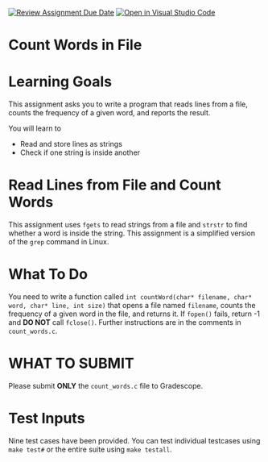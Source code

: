 [![Review Assignment Due Date](https://classroom.github.com/assets/deadline-readme-button-22041afd0340ce965d47ae6ef1cefeee28c7c493a6346c4f15d667ab976d596c.svg)](https://classroom.github.com/a/h1J1P4SO)
[![Open in Visual Studio Code](https://classroom.github.com/assets/open-in-vscode-2e0aaae1b6195c2367325f4f02e2d04e9abb55f0b24a779b69b11b9e10269abc.svg)](https://classroom.github.com/online_ide?assignment_repo_id=20168019&assignment_repo_type=AssignmentRepo)
# Count Words in File


Learning Goals 
==============

This assignment asks you to write a program that reads lines from a file,
counts the frequency of a given word, and reports the result.

You will learn to
* Read and store lines as strings
* Check if one string is inside another

Read Lines from File and Count Words
===================================

This assignment uses `fgets` to read strings from a file and
`strstr` to find whether a word is inside the string.
This assignment is a simplified version of the `grep` command in
Linux.

What To Do
==========

You need to write a function called `int countWord(char* filename, char* word, char* line, int size)` 
that opens a file named `filename`, counts the frequency of a given word in the file,
and returns it. If `fopen()` fails, return -1 and **DO NOT** call `fclose()`.
Further instructions are in the comments in `count_words.c`.

WHAT TO SUBMIT
==============

Please submit **ONLY** the `count_words.c` file to Gradescope.

Test Inputs
===========

Nine test cases have been provided. You can test individual testcases using `make test#` or the entire suite using `make testall`.
